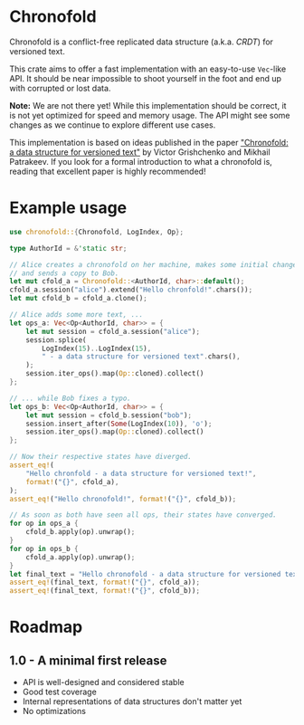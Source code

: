 # Chronofold

Chronofold is a conflict-free replicated data structure (a.k.a. *CRDT*) for
versioned text.

This crate aims to offer a fast implementation with an easy-to-use
`Vec`-like API. It should be near impossible to shoot yourself in the foot
and end up with corrupted or lost data.

**Note:** We are not there yet! While this implementation should be
correct, it is not yet optimized for speed and memory usage. The API might
see some changes as we continue to explore different use cases.

This implementation is based on ideas published in the paper ["Chronofold:
a data structure for versioned text"][paper] by Victor Grishchenko and
Mikhail Patrakeev. If you look for a formal introduction to what a
chronofold is, reading that excellent paper is highly recommended!

[paper]: https://arxiv.org/abs/2002.09511

# Example usage

```rust
use chronofold::{Chronofold, LogIndex, Op};

type AuthorId = &'static str;

// Alice creates a chronofold on her machine, makes some initial changes
// and sends a copy to Bob.
let mut cfold_a = Chronofold::<AuthorId, char>::default();
cfold_a.session("alice").extend("Hello chronfold!".chars());
let mut cfold_b = cfold_a.clone();

// Alice adds some more text, ...
let ops_a: Vec<Op<AuthorId, char>> = {
    let mut session = cfold_a.session("alice");
    session.splice(
        LogIndex(15)..LogIndex(15),
        " - a data structure for versioned text".chars(),
    );
    session.iter_ops().map(Op::cloned).collect()
};

// ... while Bob fixes a typo.
let ops_b: Vec<Op<AuthorId, char>> = {
    let mut session = cfold_b.session("bob");
    session.insert_after(Some(LogIndex(10)), 'o');
    session.iter_ops().map(Op::cloned).collect()
};

// Now their respective states have diverged.
assert_eq!(
    "Hello chronfold - a data structure for versioned text!",
    format!("{}", cfold_a),
);
assert_eq!("Hello chronofold!", format!("{}", cfold_b));

// As soon as both have seen all ops, their states have converged.
for op in ops_a {
    cfold_b.apply(op).unwrap();
}
for op in ops_b {
    cfold_a.apply(op).unwrap();
}
let final_text = "Hello chronofold - a data structure for versioned text!";
assert_eq!(final_text, format!("{}", cfold_a));
assert_eq!(final_text, format!("{}", cfold_b));
```

# Roadmap

## 1.0 - A minimal first release

- API is well-designed and considered stable
- Good test coverage
- Internal representations of data structures don't matter yet
- No optimizations
